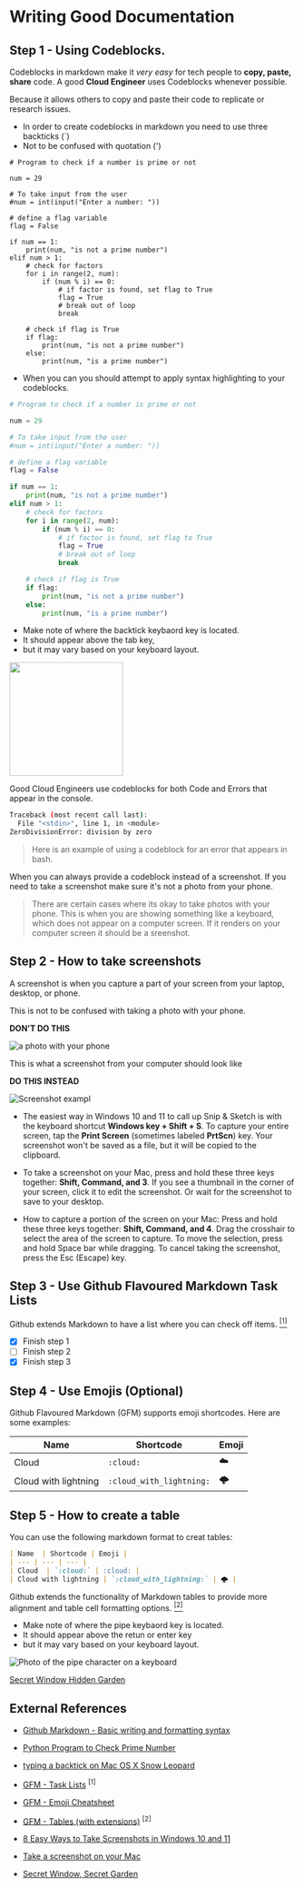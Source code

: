 # Writing Good Documentation

## Step 1 - Using Codeblocks.

Codeblocks in markdown make it *very easy* for tech people to **copy, paste, share** code.
A good __Cloud Engineer__ uses Codeblocks whenever possible.

Because it allows others to copy and paste their code to replicate or research issues.

- In order to create codeblocks in markdown you need to use three backticks (`)
- Not to be confused with quotation (') 

```
# Program to check if a number is prime or not

num = 29

# To take input from the user
#num = int(input("Enter a number: "))

# define a flag variable
flag = False

if num == 1:
    print(num, "is not a prime number")
elif num > 1:
    # check for factors
    for i in range(2, num):
        if (num % i) == 0:
            # if factor is found, set flag to True
            flag = True
            # break out of loop
            break

    # check if flag is True
    if flag:
        print(num, "is not a prime number")
    else:
        print(num, "is a prime number")
```

- When you can you should attempt to apply syntax highlighting to your codeblocks.

```python
# Program to check if a number is prime or not

num = 29

# To take input from the user
#num = int(input("Enter a number: "))

# define a flag variable
flag = False

if num == 1:
    print(num, "is not a prime number")
elif num > 1:
    # check for factors
    for i in range(2, num):
        if (num % i) == 0:
            # if factor is found, set flag to True
            flag = True
            # break out of loop
            break

    # check if flag is True
    if flag:
        print(num, "is not a prime number")
    else:
        print(num, "is a prime number")
```

- Make note of where the backtick keybaord key is located.
- It should appear above the tab key,
- but it may vary based on your keyboard layout.

<img width="200px" src="assets/keyboard_backtick.jpg"/>

Good Cloud Engineers use codeblocks for both Code and Errors that appear in the console.

```bash
Traceback (most recent call last):
  File "<stdin>", line 1, in <module>
ZeroDivisionError: division by zero
```

> Here is an example of using a codeblock for an error that appears in bash.

When you can always provide a codeblock instead of a screenshot. 
If you need to take a screenshot make sure it's not a photo from your phone.

> There are certain cases where its okay to take photos with your phone. This is when you are showing something like a keyboard, which does not appear on a computer screen.
If it renders on your computer screen it should be a sreenshot.

## Step 2 - How to take screenshots 

A screenshot is when you capture a part of your screen from your laptop, desktop, or phone.

This is not to be confused with taking a photo with your phone.

**DON'T DO THIS**

![a photo with your phone](assets/phone-photo.jpg)

This is what a screenshot from your computer should look like 

**DO THIS INSTEAD**

![Screenshot exampl](assets/screenshot-example.png)

- The easiest way in Windows 10 and 11 to call up Snip & Sketch is with the keyboard shortcut **Windows key + Shift + S**.
To capture your entire screen, tap the **Print Screen** (sometimes labeled **PrtScn**) key. Your screenshot won't be saved as a file, 
but it will be copied to the clipboard. 

- To take a screenshot on your Mac, press and hold these three keys together: **Shift, Command, and 3**. 
If you see a thumbnail in the corner of your screen, click it to edit the screenshot. Or wait for the screenshot to save to your desktop.

- How to capture a portion of the screen on your Mac: Press and hold these three keys together: **Shift, Command, and 4**.
Drag the crosshair  to select the area of the screen to capture. To move the selection, press and hold Space bar while dragging. To cancel taking the screenshot, press the Esc (Escape) key.



## Step 3 - Use Github Flavoured Markdown Task Lists

Github extends Markdown to have a list where you can check off items. [<sup>[1]</sup>](#external-references)

- [x] Finish step 1
- [ ] Finish step 2
- [x] Finish step 3

## Step 4 - Use Emojis (Optional)

Github Flavoured Markdown (GFM) supports emoji shortcodes. 
Here are some examples:


| Name  | Shortcode | Emoji |
| --- | --- | --- |
| Cloud  | `:cloud:` | :cloud: |
| Cloud with lightning | `:cloud_with_lightning:` | 🌩️ |

## Step 5 - How to create a table

You can use the following markdown format to creat tables:
```md
| Name  | Shortcode | Emoji |
| --- | --- | --- |
| Cloud  | `:cloud:` | :cloud: |
| Cloud with lightning | `:cloud_with_lightning:` | 🌩️ |
```
Github extends the functionality of Markdown tables to provide more alignment and table cell formatting options. [<sup>[2]</sup>](#external-references)

- Make note of where the pipe keybaord key is located.
- It should appear above the retun or enter key
- but it may vary based on your keyboard layout.

![Photo of the pipe character on a keyboard](assets/Pipe_Character_Wireless_keyboard.png)

[Secret Window Hidden Garden](/secret-window/hidden-garden.md)

## External References

- [Github Markdown - Basic writing and formatting syntax](https://docs.github.com/en/get-started/writing-on-github/getting-started-with-writing-and-formatting-on-github/basic-writing-and-formatting-syntax) 

- [Python Program to Check Prime Number](https://www.programiz.com/python-programming/examples/prime-number) 

- [typing a backtick on Mac OS X Snow Leopard](https://apple.stackexchange.com/questions/69820/typing-a-backtick-on-mac-os-x-snow-leopard)

- [GFM - Task Lists](https://docs.github.com/en/get-started/writing-on-github/getting-started-with-writing-and-formatting-on-github/basic-writing-and-formatting-syntax#task-lists) <sup>[1]</sup>

- [GFM - Emoji Cheatsheet](https://github.com/ikatyang/emoji-cheat-sheet/blob/master/README.md)
- [GFM - Tables (with extensions)](https://github.github.com/gfm/#tables-extension-) <sup>[2]</sup>
- [8 Easy Ways to Take Screenshots in Windows 10 and 11](https://www.cnet.com/tech/services-and-software/8-easy-ways-to-take-screenshots-in-windows-10-and-11/)
- [Take a screenshot on your Mac](https://support.apple.com/en-us/HT201361)
- [Secret Window, Secret Garden](https://www.bartleby.com/essay/Secret-Window-Secret-Garden-FCESBV8M4LV)

  
